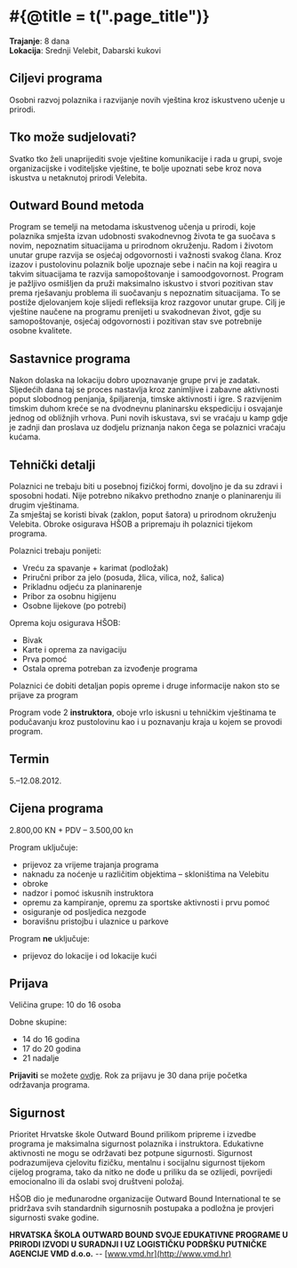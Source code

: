 # #{@title = t(".page_title")}

**Trajanje**: 8 dana<br>
**Lokacija**: Srednji Velebit, Dabarski kukovi

## Ciljevi programa

Osobni razvoj polaznika i razvijanje novih vještina kroz iskustveno učenje u prirodi.

## Tko može sudjelovati?

Svatko tko želi unaprijediti svoje vještine komunikacije i rada u grupi, svoje organizacijske i voditeljske vještine, te bolje upoznati sebe kroz nova iskustva u netaknutoj prirodi Velebita.

## Outward Bound metoda

Program se temelji na metodama iskustvenog učenja u prirodi, koje polaznika smješta izvan udobnosti svakodnevnog života te ga suočava s novim, nepoznatim situacijama u prirodnom okruženju. Radom i životom unutar grupe razvija se osjećaj odgovornosti i važnosti svakog člana. Kroz izazov i pustolovinu polaznik bolje upoznaje sebe i način na koji reagira u takvim situacijama te razvija samopoštovanje i samoodgovornost. Program je pažljivo osmišljen da pruži maksimalno iskustvo i stvori pozitivan stav prema rješavanju problema ili suočavanju s nepoznatim situacijama. To se postiže djelovanjem koje slijedi refleksija kroz razgovor unutar grupe. Cilj je vještine naučene na programu prenijeti u svakodnevan život, gdje su samopoštovanje, osjećaj odgovornosti i pozitivan stav sve potrebnije osobne kvalitete.

## Sastavnice programa

Nakon dolaska na lokaciju dobro upoznavanje grupe prvi je zadatak. Sljedećih dana taj se proces nastavlja kroz zanimljive i zabavne aktivnosti poput slobodnog penjanja, špiljarenja, timske aktivnosti i igre. S razvijenim timskim duhom kreće se na dvodnevnu planinarsku ekspediciju i osvajanje jednog od obližnjih vrhova. Puni novih iskustava, svi se vraćaju u kamp gdje je zadnji dan proslava uz dodjelu priznanja nakon čega se polaznici vraćaju kućama.

## Tehnički detalji

Polaznici ne trebaju biti u posebnoj fizičkoj formi, dovoljno je da su zdravi i sposobni hodati. Nije potrebno nikakvo prethodno znanje o planinarenju ili drugim vještinama.<br>
Za smještaj se koristi bivak (zaklon, poput šatora) u prirodnom okruženju Velebita. Obroke osigurava HŠOB a pripremaju ih polaznici tijekom programa.

Polaznici trebaju ponijeti:

- Vreću za spavanje + karimat (podložak)
- Priručni pribor za jelo (posuda, žlica, vilica, nož, šalica)
- Prikladnu odjeću za planinarenje
- Pribor za osobnu higijenu
- Osobne lijekove (po potrebi)

Oprema koju osigurava HŠOB:

- Bivak
- Karte i oprema za navigaciju
- Prva pomoć
- Ostala oprema potreban za izvođenje programa

Polaznici će dobiti detaljan popis opreme i druge informacije nakon sto se prijave za program

Program vode 2 **instruktora**, oboje vrlo iskusni u tehničkim vještinama te podučavanju kroz pustolovinu kao i u poznavanju kraja u kojem se provodi program.

## Termin

5.–12.08.2012.

## Cijena programa

2.800,00 KN + PDV – 3.500,00 kn

Program uključuje:

- prijevoz za vrijeme trajanja programa
- naknadu za noćenje u različitim objektima – skloništima na Velebitu
- obroke
- nadzor i pomoć iskusnih instruktora
- opremu za kampiranje, opremu za sportske aktivnosti i prvu pomoć
- osiguranje od posljedica nezgode
- boravišnu pristojbu i ulaznice u parkove

Program **ne** uključuje:

- prijevoz do lokacije i od lokacije kući

## Prijava

Veličina grupe: 10 do 16 osoba

Dobne skupine:

- 14 do 16 godina
- 17 do 20 godina
- 21 nadalje

**Prijaviti** se možete [ovdje](/applications/new). Rok za prijavu je 30 dana prije početka održavanja programa.

## Sigurnost

Prioritet Hrvatske škole Outward Bound prilikom pripreme i izvedbe programa je maksimalna sigurnost polaznika i instruktora. Edukativne aktivnosti ne mogu se održavati bez potpune sigurnosti. Sigurnost podrazumijeva cjelovitu fizičku, mentalnu i socijalnu sigurnost tijekom cijelog programa, tako da nitko ne dođe u priliku da se ozlijedi, povrijedi emocionalno ili da oslabi svoj društveni položaj.

HŠOB dio je međunarodne organizacije Outward Bound International te se pridržava svih standardnih sigurnosnih postupaka a podložna je provjeri sigurnosti svake godine.

**HRVATSKA ŠKOLA OUTWARD BOUND SVOJE EDUKATIVNE PROGRAME U PRIRODI IZVODI U SURADNJI I UZ LOGISTIČKU PODRŠKU PUTNIČKE AGENCIJE VMD d.o.o.** -- [www.vmd.hr](http://www.vmd.hr)
